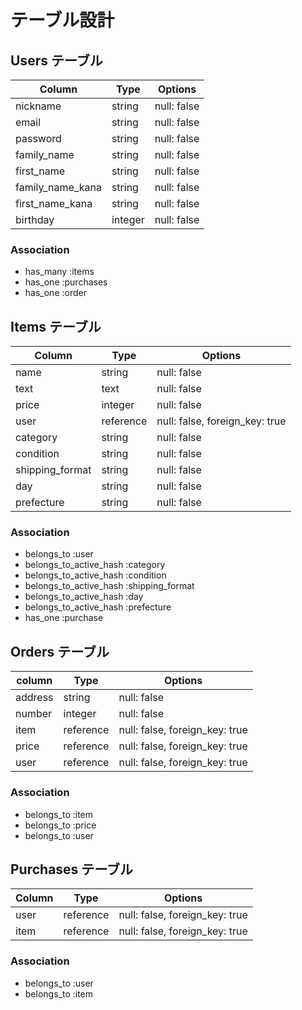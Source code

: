 # テーブル設計

## Users テーブル
| Column           | Type    | Options                        |
| ---------------- | ------- | ------------------------------ |
| nickname         | string  | null: false                    |
| email            | string  | null: false                    |
| password         | string  | null: false                    |
| family_name      | string  | null: false                    |
| first_name       | string  | null: false                    |
| family_name_kana | string  | null: false                    |
| first_name_kana  | string  | null: false                    |
| birthday         | integer | null: false                    |

### Association

- has_many :items
- has_one :purchases
- has_one :order

## Items テーブル

| Column          | Type      | Options                        |
| --------------- | --------- | ------------------------------ |
| name            | string    | null: false                    |
| text            | text      | null: false                    |
| price           | integer   | null: false                    |
| user            | reference | null: false, foreign_key: true |
| category        | string    | null: false                    |
| condition       | string    | null: false                    |
| shipping_format | string    | null: false                    |
| day             | string    | null: false                    |
|prefecture       | string    | null: false                    |

### Association

- belongs_to :user
- belongs_to_active_hash :category
- belongs_to_active_hash :condition
- belongs_to_active_hash :shipping_format
- belongs_to_active_hash :day
- belongs_to_active_hash :prefecture
- has_one :purchase

## Orders テーブル

| column  | Type      | Options                        |
| --------| --------- | ------------------------------ |
| address | string    | null: false                    |
| number  | integer   | null: false                    |
| item    | reference | null: false, foreign_key: true |
| price   | reference | null: false, foreign_key: true |
| user    | reference | null: false, foreign_key: true |

### Association

- belongs_to :item
- belongs_to :price
- belongs_to :user


## Purchases テーブル

| Column   | Type      | Options                        |
| -------- | --------- | ------------------------------ |
| user     | reference | null: false, foreign_key: true |
| item     | reference | null: false, foreign_key: true |

### Association

- belongs_to :user
- belongs_to :item